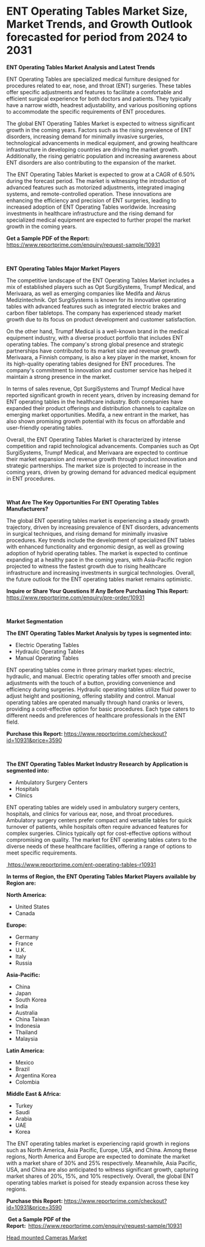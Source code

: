 <p><h1>ENT Operating Tables Market Size, Market Trends, and Growth Outlook forecasted for period from 2024 to 2031</h1></p><p><strong>ENT Operating Tables Market Analysis and Latest Trends</strong></p>
<p><p>ENT Operating Tables are specialized medical furniture designed for procedures related to ear, nose, and throat (ENT) surgeries. These tables offer specific adjustments and features to facilitate a comfortable and efficient surgical experience for both doctors and patients. They typically have a narrow width, headrest adjustability, and various positioning options to accommodate the specific requirements of ENT procedures.</p><p>The global ENT Operating Tables Market is expected to witness significant growth in the coming years. Factors such as the rising prevalence of ENT disorders, increasing demand for minimally invasive surgeries, technological advancements in medical equipment, and growing healthcare infrastructure in developing countries are driving the market growth. Additionally, the rising geriatric population and increasing awareness about ENT disorders are also contributing to the expansion of the market.</p><p>The ENT Operating Tables Market is expected to grow at a CAGR of 6.50% during the forecast period. The market is witnessing the introduction of advanced features such as motorized adjustments, integrated imaging systems, and remote-controlled operation. These innovations are enhancing the efficiency and precision of ENT surgeries, leading to increased adoption of ENT Operating Tables worldwide. Increasing investments in healthcare infrastructure and the rising demand for specialized medical equipment are expected to further propel the market growth in the coming years.</p></p>
<p><strong>Get a Sample PDF of the Report:&nbsp;</strong> <a href="https://www.reportprime.com/enquiry/request-sample/10931">https://www.reportprime.com/enquiry/request-sample/10931</a></p>
<p>&nbsp;</p>
<p><strong>ENT Operating Tables Major Market Players</strong></p>
<p><p>The competitive landscape of the ENT Operating Tables Market includes a mix of established players such as Opt SurgiSystems, Trumpf Medical, and Merivaara, as well as emerging companies like Medifa and Akrus Medizintechnik. Opt SurgiSystems is known for its innovative operating tables with advanced features such as integrated electric brakes and carbon fiber tabletops. The company has experienced steady market growth due to its focus on product development and customer satisfaction.</p><p>On the other hand, Trumpf Medical is a well-known brand in the medical equipment industry, with a diverse product portfolio that includes ENT operating tables. The company's strong global presence and strategic partnerships have contributed to its market size and revenue growth. Merivaara, a Finnish company, is also a key player in the market, known for its high-quality operating tables designed for ENT procedures. The company's commitment to innovation and customer service has helped it maintain a strong presence in the market.</p><p>In terms of sales revenue, Opt SurgiSystems and Trumpf Medical have reported significant growth in recent years, driven by increasing demand for ENT operating tables in the healthcare industry. Both companies have expanded their product offerings and distribution channels to capitalize on emerging market opportunities. Medifa, a new entrant in the market, has also shown promising growth potential with its focus on affordable and user-friendly operating tables.</p><p>Overall, the ENT Operating Tables Market is characterized by intense competition and rapid technological advancements. Companies such as Opt SurgiSystems, Trumpf Medical, and Merivaara are expected to continue their market expansion and revenue growth through product innovation and strategic partnerships. The market size is projected to increase in the coming years, driven by growing demand for advanced medical equipment in ENT procedures.</p></p>
<p>&nbsp;</p>
<p><strong>What Are The Key Opportunities For ENT Operating Tables Manufacturers?</strong></p>
<p><p>The global ENT operating tables market is experiencing a steady growth trajectory, driven by increasing prevalence of ENT disorders, advancements in surgical techniques, and rising demand for minimally invasive procedures. Key trends include the development of specialized ENT tables with enhanced functionality and ergonomic design, as well as growing adoption of hybrid operating tables. The market is expected to continue expanding at a healthy pace in the coming years, with Asia-Pacific region projected to witness the fastest growth due to rising healthcare infrastructure and increasing investments in surgical technologies. Overall, the future outlook for the ENT operating tables market remains optimistic.</p></p>
<p><strong>Inquire or Share Your Questions If Any Before Purchasing This Report:</strong> <a href="https://www.reportprime.com/enquiry/pre-order/10931">https://www.reportprime.com/enquiry/pre-order/10931</a></p>
<p>&nbsp;</p>
<p><strong>Market Segmentation</strong></p>
<p><strong>The ENT Operating Tables Market Analysis by types is segmented into:</strong></p>
<p><ul><li>Electric Operating Tables</li><li>Hydraulic Operating Tables</li><li>Manual Operating Tables</li></ul></p>
<p><p>ENT operating tables come in three primary market types: electric, hydraulic, and manual. Electric operating tables offer smooth and precise adjustments with the touch of a button, providing convenience and efficiency during surgeries. Hydraulic operating tables utilize fluid power to adjust height and positioning, offering stability and control. Manual operating tables are operated manually through hand cranks or levers, providing a cost-effective option for basic procedures. Each type caters to different needs and preferences of healthcare professionals in the ENT field.</p></p>
<p><strong>Purchase this Report:&nbsp;</strong><a href="https://www.reportprime.com/checkout?id=10931&price=3590">https://www.reportprime.com/checkout?id=10931&price=3590</a></p>
<p>&nbsp;</p>
<p><strong>The ENT Operating Tables Market Industry Research by Application is segmented into:</strong></p>
<p><ul><li>Ambulatory Surgery Centers</li><li>Hospitals</li><li>Clinics</li></ul></p>
<p><p>ENT operating tables are widely used in ambulatory surgery centers, hospitals, and clinics for various ear, nose, and throat procedures. Ambulatory surgery centers prefer compact and versatile tables for quick turnover of patients, while hospitals often require advanced features for complex surgeries. Clinics typically opt for cost-effective options without compromising on quality. The market for ENT operating tables caters to the diverse needs of these healthcare facilities, offering a range of options to meet specific requirements.</p></p>
<p><a href="https://www.reportprime.com/ent-operating-tables-r10931">&nbsp;https://www.reportprime.com/ent-operating-tables-r10931</a></p>
<p><strong>In terms of Region, the ENT Operating Tables Market Players available by Region are:</strong></p>
<p>
    <p> <strong> North America: </strong>
        <ul>
            <li>United States</li>
            <li>Canada</li>
        </ul>
        </p> 
    <p> <strong> Europe: </strong>
        <ul>
            <li>Germany</li>
            <li>France</li>
            <li>U.K.</li>
            <li>Italy</li>
            <li>Russia</li>
        </ul>
        </p> 
    <p> <strong> Asia-Pacific: </strong>
        <ul>
            <li>China</li>
            <li>Japan</li>
            <li>South Korea</li>
            <li>India</li>
            <li>Australia</li>
            <li>China Taiwan</li>
            <li>Indonesia</li>
            <li>Thailand</li>
            <li>Malaysia</li>
        </ul>
        </p> 
    <p> <strong> Latin America: </strong>
        <ul>
            <li>Mexico</li>
            <li>Brazil</li>
            <li>Argentina Korea</li>
            <li>Colombia</li>
        </ul>
        </p> 
    <p> <strong> Middle East & Africa: </strong>
        <ul>
            <li>Turkey</li>
            <li>Saudi</li>
            <li>Arabia</li>
            <li>UAE</li>
            <li>Korea</li>
        </ul>
    </p>
    </p>
<p><p>The ENT operating tables market is experiencing rapid growth in regions such as North America, Asia Pacific, Europe, USA, and China. Among these regions, North America and Europe are expected to dominate the market with a market share of 30% and 25% respectively. Meanwhile, Asia Pacific, USA, and China are also anticipated to witness significant growth, capturing market shares of 20%, 15%, and 10% respectively. Overall, the global ENT operating tables market is poised for steady expansion across these key regions.</p></p>
<p><strong>Purchase this Report: </strong><a href="https://www.reportprime.com/checkout?id=10931&price=3590">https://www.reportprime.com/checkout?id=10931&price=3590</a></p>
<p>&nbsp;<strong>Get a Sample PDF of the Report:&nbsp;&nbsp;</strong><a href="https://www.reportprime.com/enquiry/request-sample/10931">https://www.reportprime.com/enquiry/request-sample/10931</a></p>
<p><strong></strong></p>
<p><p><a href="https://skillful-vermicelli-b89.notion.site/Head-mounted-Cameras-Market-Focuses-on-Market-Share-Size-and-Projected-Forecast-Till-2031-8927616fa5a247779030d0d438c8542a">Head mounted Cameras Market</a></p></p>